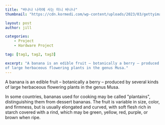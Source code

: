 ```yaml
---
title: "바나나 나라에 사는 미니 바나나"
thumbnail: "https://cdn.kormedi.com/wp-content/uploads/2023/03/gettyimages-636739764.jpg.webp"

layout: post
author: jill

categories:
    - Project
    - Hardware Project

tag: [tag1, tag2, tag3]

excerpt: "A banana is an edible fruit – botanically a berry – produced by several kinds
of large herbaceous flowering plants in the genus Musa."
---
```

A banana is an edible fruit – botanically a berry – produced by several kinds
of large herbaceous flowering plants in the genus Musa.

In some countries, bananas used for cooking may be called "plantains",
distinguishing them from dessert bananas. The fruit is variable in size, color,
and firmness, but is usually elongated and curved, with soft flesh rich in
starch covered with a rind, which may be green, yellow, red, purple, or brown
when ripe.